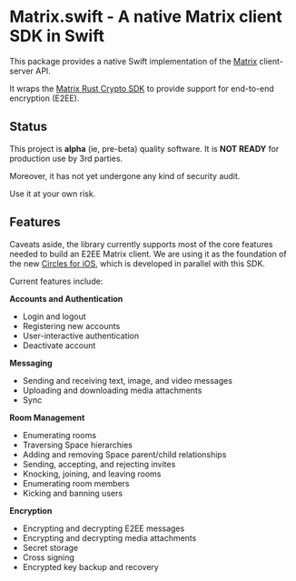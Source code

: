 # Matrix.swift - A native Matrix client SDK in Swift

This package provides a native Swift implementation of the [Matrix](https://matrix.org/)
client-server API.

It wraps the [Matrix Rust Crypto SDK](https://github.com/matrix-org/matrix-rust-sdk/tree/main/bindings/apple)
to provide support for end-to-end encryption (E2EE).

## Status
This project is **alpha** (ie, pre-beta) quality software.
It is **NOT READY** for production use by 3rd parties.

Moreover, it has not yet undergone any kind of security audit.

Use it at your own risk.


## Features
Caveats aside, the library currently supports most of the core features needed to build an
E2EE Matrix client.
We are using it as the foundation of the new [Circles for iOS](https://gitlab.futo.org/circles/circles-ios),
which is developed in parallel with this SDK.

Current features include:

**Accounts and Authentication**
* Login and logout
* Registering new accounts
* User-interactive authentication
* Deactivate account

**Messaging**
* Sending and receiving text, image, and video messages
* Uploading and downloading media attachments
* Sync

**Room Management**
* Enumerating rooms
* Traversing Space hierarchies
* Adding and removing Space parent/child relationships
* Sending, accepting, and rejecting invites
* Knocking, joining, and leaving rooms
* Enumerating room members
* Kicking and banning users

**Encryption**
* Encrypting and decrypting E2EE messages
* Encrypting and decrypting media attachments
* Secret storage
* Cross signing
* Encrypted key backup and recovery

